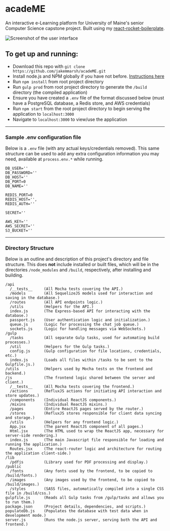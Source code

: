 acadeME
=======

An interactive e-Learning platform for University of Maine's senior Computer Science capstone project. Built using my [react-rocket-boilerplate](https://github.com/jakemmarsh/react-rocket-boilerplate).

![Screenshot of the user interface](https://raw.githubusercontent.com/jakemmarsh/acadeME/master/screenshot.png)

## To get up and running:

- Download this repo with `git clone https://github.com/jakemmarsh/acadeME.git`
- Install node.js and NPM globally if you have not before. [Instructions here](http://blog.nodeknockout.com/post/65463770933/how-to-install-node-js-and-npm)
- Run `npm install` from root project directory
- Run `gulp prod` from root project directory to generate the `/build` directory (the compiled application)
- Ensure you have created a `.env` file of the format discussed below (must have a PostgreSQL database, a Redis store, and AWS credentials)
- Run `npm start` from the root project directory to begin serving the application to `localhost:3000`
- Navigate to `localhost:3000` to view/use the application

---

### Sample .env configuration file

Below is a `.env` file (with any actual keys/credentials removed). This same structure can be used to add any extra configuration information you may need, available at `process.env.*` while running.

```
DB_USER=''
DB_PASSWORD=''
DB_HOST=''
DB_PORT=0
DB_NAME=''

REDIS_PORT=0
REDIS_HOST='',
REDIS_AUTH=''

SECRET=''

AWS_KEY=''
AWS_SECRET=''
S3_BUCKET=''
```

---

### Directory Structure

Below is an outline and description of this project's directory and file structure. This does **not** include installed or built files, which will be in the directories `/node_modules` and `/build`, respectively, after installing and building.

```
/api
  /__tests__     (All Mocha tests covering the API.)
  /models        (All SequelizeJS models used for interaction and saving in the database.)
  /routes        (All API endpoints logic.)
  /utils         (Helpers for the API.)
  index.js       (The Express-based API for interacting with the database.)
  passport.js    (User authentication logic and initialization.)
  queue.js       (Logic for processing the chat job queue.)
  sockets.js     (Logic for handling messages via WebSockets.)
/gulp
  /tasks         (All separate Gulp tasks, used for automating build processes.)
  /util          (Helpers for the Gulp tasks.)
  config.js      (Gulp configuration for file locations, credentials, etc.)
  index.js       (Loads all files within /tasks to be sent to the Gulpfile.js.)
/utils           (Helpers used by Mocha tests on the frontend and backend.)
/js              (The frontend logic shared between the server and client.)
  /__tests__     (All Mocha tests covering the frontend.)
  /actions       (RefluxJS actions for initiating API interaction and store updates.)
  /components    (Individual ReactJS components.)
  /mixins        (Individual ReactJS mixins.)
  /pages         (Entire ReactJS pages served by the router.)
  /stores        (RefluxJS stores responsible for client data syncing and storage.)
  /utils         (Helpers for any frontend logic.)
  App.jsx        (The parent ReactJS component of all pages.)
  Html.jsx       (The HTML used to wrap the ReactJS app, necessary for server-side rendering.)
  index.js       (The main Javascript file responsible for loading and running the application.)
  Routes.jsx     (The react-router logic and architecture for routing the application client-side.)
/lib
  /pdfjs         (Library used for PDF processing and display.)
/public
  /fonts         (Any fonts used by the frontend, to be copied to /build/fonts.)
  /images        (Any images used by the frontend, to be copied to /build/images.)
  /styles        (SASS files, automatically compiled into a single CSS file in /build/css.)
gulpfile.js      (Reads all Gulp tasks from /gulp/tasks and allows you to run them.)
package.json     (Project details, dependencies, and scripts.)
populateDb.js    (Populates the database with test data when in development mode.)
server.js        (Runs the node.js server, serving both the API and frontend.)
```